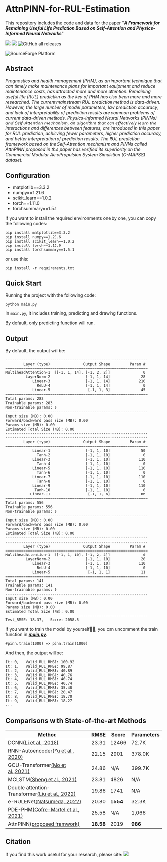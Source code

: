 # AttnPINN-for-RUL-Estimation
This repository includes the code and data for the paper "_**A Framework for Remaining Useful Life Prediction Based on Self-Attention and Physics-Informed Neural Networks**_"

![](https://img.shields.io/badge/language-python-red.svg)
![](https://img.shields.io/badge/framework-pytorch-red.svg)
![GitHub all releases](https://img.shields.io/github/downloads/XinyuanLiao/AttnPINN-for-RUL-Estimation/totale)

![SourceForge Platform](https://img.shields.io/sourceforge/platform/python?color=python&label=python&logo=python)


## Abstract
_Prognostics and health management (PHM), as an important technique that can timely make maintenance plans for important equipment and reduce maintenance costs, has attracted more and more attention. Remaining useful life (RUL) prediction as the key of PHM has also been more and more researched. The current mainstream RUL prediction method is data-driven. However, the large number of model parameters, low prediction accuracy, and lack of interpretability of prediction results are common problems of current data-driven methods. Physics-Informed Neural Networks (PINNs) and Self-Attention mechanism, an algorithm that can effectively learn the interactions and differences between features, are introduced in this paper for RUL prediction, achieving fewer parameters, higher prediction accuracy, and better interpretation of prediction results. The RUL prediction framework based on the Self-Attention mechanism and PINNs called AttnPINN proposed in this paper has verified its superiority on the Commercial Modular AeroPropulsion System Simulation (C-MAPSS) dataset._

## Configuration
* matplotlib==3.3.2
* numpy==1.21.6
* scikit_learn==1.0.2
* torch==1.11.0
* torchsummary==1.5.1

If you want to install the required environments one by one, you can copy the following codes:
```
pip install matplotlib==3.3.2
pip install numpy==1.21.6
pip install scikit_learn==1.0.2
pip install torch==1.11.0
pip install torchsummary==1.5.1
```
or use this:
```
pip install -r requirements.txt
```
## Quick Start
Running the project with the following code:
```
python main.py
```
In `main.py`, it includes training, predicting and drawing functions.

 By default, only predicting function will run.

## Output

By default, the output will be:

```
----------------------------------------------------------------
        Layer (type)               Output Shape         Param #
================================================================
MultiheadAttention-1  [[-1, 1, 14], [-1, 2, 2]]               0
         LayerNorm-2                [-1, 1, 14]              28
            Linear-3                [-1, 1, 14]             210
              ReLU-4                [-1, 1, 14]               0
            Linear-5                 [-1, 1, 3]              45
================================================================
Total params: 283
Trainable params: 283
Non-trainable params: 0
----------------------------------------------------------------
Input size (MB): 0.00
Forward/backward pass size (MB): 0.00
Params size (MB): 0.00
Estimated Total Size (MB): 0.00
----------------------------------------------------------------
----------------------------------------------------------------
        Layer (type)               Output Shape         Param #
================================================================
            Linear-1                [-1, 1, 10]              50
              Tanh-2                [-1, 1, 10]               0
            Linear-3                [-1, 1, 10]             110
              Tanh-4                [-1, 1, 10]               0
            Linear-5                [-1, 1, 10]             110
              Tanh-6                [-1, 1, 10]               0
            Linear-7                [-1, 1, 10]             110
              Tanh-8                [-1, 1, 10]               0
            Linear-9                [-1, 1, 10]             110
             Tanh-10                [-1, 1, 10]               0
           Linear-11                 [-1, 1, 6]              66
================================================================
Total params: 556
Trainable params: 556
Non-trainable params: 0
----------------------------------------------------------------
Input size (MB): 0.00
Forward/backward pass size (MB): 0.00
Params size (MB): 0.00
Estimated Total Size (MB): 0.00
----------------------------------------------------------------
----------------------------------------------------------------
        Layer (type)               Output Shape         Param #
================================================================
MultiheadAttention-1  [[-1, 1, 10], [-1, 2, 2]]               0
         LayerNorm-2                [-1, 1, 10]              20
            Linear-3                [-1, 1, 10]             110
              ReLU-4                [-1, 1, 10]               0
            Linear-5                 [-1, 1, 1]              11
================================================================
Total params: 141
Trainable params: 141
Non-trainable params: 0
----------------------------------------------------------------
Input size (MB): 0.00
Forward/backward pass size (MB): 0.00
Params size (MB): 0.00
Estimated Total Size (MB): 0.00
----------------------------------------------------------------
Test_RMSE: 18.37,   Score: 2058.5
```

If you want to train the model by yourself:hammer::hammer:, you can uncomment the train function in _**[main.py](https://github.com/XinyuanLiao/AttnPINN-for-RUL-Estimation/blob/main/main.py)**_.

```
#pinn.train(1000) => pinn.train(1000)
```

And then, the output will be:

```
It: 0,   Valid_RUL_RMSE: 100.92
It: 1,   Valid_RUL_RMSE: 99.87
It: 2,   Valid_RUL_RMSE: 40.89
It: 3,   Valid_RUL_RMSE: 40.76
It: 4,   Valid_RUL_RMSE: 40.74
It: 5,   Valid_RUL_RMSE: 40.74
It: 6,   Valid_RUL_RMSE: 35.48
It: 7,   Valid_RUL_RMSE: 20.47
It: 8,   Valid_RUL_RMSE: 18.70
It: 9,   Valid_RUL_RMSE: 18.27
···
```

## Comparisons with State-of-the-art Methods
|Method|RMSE|Score|Parameters|
|-|-|-|-|
|DCNN[(Li et al., 2018)](https://www.sciencedirect.com/science/article/pii/S0951832017307779)|23.31|12466|72.7K|
RNN-Autoencoder[(Yu et al.. 2020)](https://www.sciencedirect.com/science/article/pii/S0951832019307902)|22.15|2901|378.0K
GCU-Transformer[(Mo et al.,2021)](https://link.springer.com/article/10.1007/s10845-021-01750-x)|24.86|N/A|399.7K
MCLSTM[(Sheng et al., 2021)](https://www.sciencedirect.com/science/article/pii/S0951832021004439)|23.81|4826|N/A
Double attention-Transformer[(Liu et al., 2022)](https://www.sciencedirect.com/science/article/pii/S0951832022000102)|19.86|1741|N/A
e-RULENet[(Natsumeda, 2022)](https://ieeexplore.ieee.org/abstract/document/9905797/)|20.80|**1554**|32.3K
PDE-PHM[(Cofre-Martel et al., 2021)](https://www.hindawi.com/journals/sv/2021/9937846/)|25.58|N/A|1,066
AttnPINN[(proposed framwork)]()|**18.58**|2019|**986**
## Citation
If you find this work useful for your research, please cite:
[![](https://img.shields.io/badge/Doi-10....-red.svg)](https://www.zhihu.com/question/375794498/answer/2664899074)

